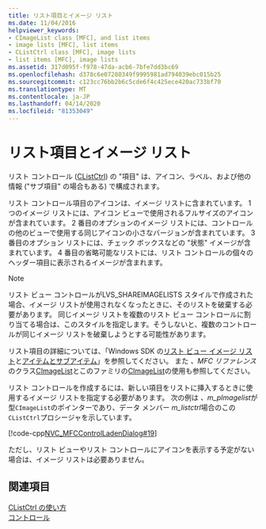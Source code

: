 ```yaml
---
title: リスト項目とイメージ リスト
ms.date: 11/04/2016
helpviewer_keywords:
- CImageList class [MFC], and list items
- image lists [MFC], list items
- CListCtrl class [MFC], image lists
- list items [MFC], image lists
ms.assetid: 317d095f-f978-47da-acb6-7bfe7dd3bc69
ms.openlocfilehash: d378c6e07280349f9995981ad794039ebc015b25
ms.sourcegitcommit: c123cc76bb2b6c5cde6f4c425ece420ac733bf70
ms.translationtype: MT
ms.contentlocale: ja-JP
ms.lasthandoff: 04/14/2020
ms.locfileid: "81353049"
---
```

# <a name="list-items-and-image-lists"></a>リスト項目とイメージ リスト

リスト コントロール ([CListCtrl](../mfc/reference/clistctrl-class.md)) の "項目" は、アイコン、ラベル、および他の情報 ("サブ項目" の場合もある) で構成されます。

リスト コントロール項目のアイコンは、イメージ リストに含まれています。 1 つのイメージ リストには、アイコン ビューで使用されるフルサイズのアイコンが含まれています。 2 番目のオプションのイメージ リストには、コントロールの他のビューで使用する同じアイコンの小さなバージョンが含まれています。 3 番目のオプション リストには、チェック ボックスなどの "状態" イメージが含まれています。 4 番目の省略可能なリストには、リスト コントロールの個々のヘッダー項目に表示されるイメージが含まれます。

> [!NOTE]
> リスト ビュー コントロールがLVS_SHAREIMAGELISTS スタイルで作成された場合、イメージ リストが使用されなくなったときに、そのリストを破棄する必要があります。 同じイメージ リストを複数のリスト ビュー コントロールに割り当てる場合は、このスタイルを指定します。そうしないと、複数のコントロールが同じイメージ リストを破棄しようとする可能性があります。

リスト項目の詳細については、「Windows SDK の[リスト ビュー イメージ リスト](/windows/win32/Controls/using-list-view-controls)と[アイテムとサブアイテム](/windows/win32/Controls/using-list-view-controls)」を参照してください。 また *、MFC リファレンス*のクラス[CImageList](../mfc/reference/cimagelist-class.md)とこのファミリの[CImageList](../mfc/using-cimagelist.md)の使用も参照してください。

リスト コントロールを作成するには、新しい項目をリストに挿入するときに使用するイメージ リストを指定する必要があります。 次の例は *、m_pImagelist*が型`CImageList`のポインターであり、データ メンバー *m_listctrl*場合のこの`CListCtrl`プロシージャを示しています。

[!code-cpp[NVC_MFCControlLadenDialog#19](../mfc/codesnippet/cpp/list-items-and-image-lists_1.cpp)]

ただし、リスト ビューやリスト コントロールにアイコンを表示する予定がない場合は、イメージ リストは必要ありません。

## <a name="see-also"></a>関連項目

[CListCtrl の使い方](../mfc/using-clistctrl.md)<br/>
[コントロール](../mfc/controls-mfc.md)
